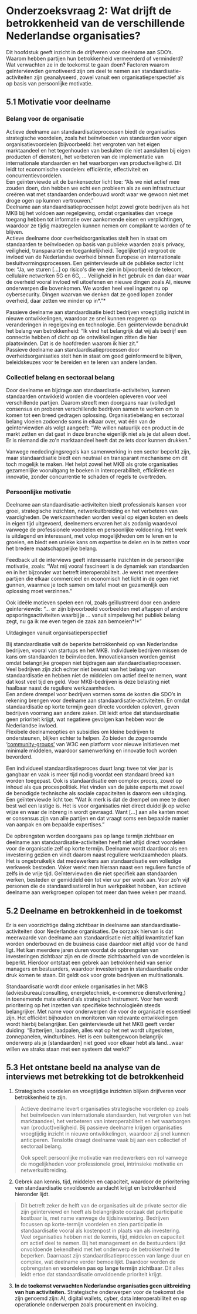 
# Onderzoeksvraag 2: Wat drijft de betrokkenheid van de verschillende Nederlandse organisaties?

Dit hoofdstuk geeft inzicht in de drijfveren voor deelname aan SDO’s. Waarom hebben partijen hun betrokkenheid vermeerderd of verminderd? Wat verwachten ze in de toekomst te gaan doen? Factoren waarom geïnterviewden gemotiveerd zijn om deel te nemen aan standaardisatie-activiteiten zijn geanalyseerd, zowel vanuit een organisatieperspectief als op basis van persoonlijke motivatie.

## 5.1 Motivatie voor deelname

### Belang voor de organisatie

Actieve deelname aan standaardisatieprocessen biedt de organisaties strategische voordelen, zoals het beïnvloeden van standaarden voor eigen organisatievoordelen (bijvoorbeeld: het vergroten van het eigen marktaandeel en het tegenhouden van besluiten die niet aansluiten bij eigen producten of diensten), het verbeteren van de implementatie van internationale standaarden en het waarborgen van productveiligheid. Dit leidt tot economische voordelen: efficiëntie, effectiviteit en concurrentievoordelen.  
Een geïnterviewde uit de bankensector licht toe: “Als we niet actief mee zouden doen, dan hebben we echt een probleem als ze een infrastructuur creëren wat met standaarden onderbouwd wordt waar we gewoon niet met droge ogen op kunnen vertrouwen.”  
Deelname aan standaardisatieprocessen helpt zowel grote bedrijven als het MKB bij het voldoen aan regelgeving, omdat organisaties dan vroege toegang hebben tot informatie over aankomende eisen en verplichtingen, waardoor ze tijdig maatregelen kunnen nemen om compliant te worden of te blijven.  
Actieve deelname door overheidsorganisaties stelt hen in staat om standaarden te beïnvloeden op basis van publieke waarden zoals privacy, veiligheid, transparantie en toegankelijkheid. Tegelijkertijd vergroot de invloed van de Nederlandse overheid binnen Europese en internationale besluitvormingsprocessen. Een geïnterviewde uit de publieke sector licht toe: “Ja, we sturen \[…\] op risico's die we zien in bijvoorbeeld de telecom, cellulaire netwerken 5G en 6G, … Veiligheid in het gebruik en dan daar waar de overheid vooral invloed wil uitoefenen en nieuwe dingen zoals AI, nieuwe onderwerpen die bovenkomen. We worden heel veel ingezet nu op cybersecurity. Dingen waarvan we denken dat ze goed lopen zonder overheid, daar zetten we minder op in*.”*

Passieve deelname aan standaardisatie biedt bedrijven vroegtijdig inzicht in nieuwe ontwikkelingen, waardoor ze snel kunnen reageren op veranderingen in regelgeving en technologie. Een geïnterviewde benadrukt het belang van betrokkenheid: “Ik vind het belangrijk dat wij als bedrijf een connectie hebben of dicht op de ontwikkelingen zitten die hier plaatsvinden. Dat is de hoofdreden waarom ik hier zit.”  
Passieve deelname aan standaardisatieprocessen door overheidsorganisaties stelt hen in staat om goed geïnformeerd te blijven, beleidskeuzes voor te bereiden en te leren van andere landen.

### Collectief belang en sectoraal belang

Door deelname en bijdrage aan standaardisatie-activiteiten, kunnen standaarden ontwikkeld worden die voordelen opleveren voor veel verschillende partijen. Daarom streeft men doorgaans naar (volledige) consensus en proberen verschillende bedrijven samen te werken om te komen tot een breed gedragen oplossing. Organisatiebelang en sectoraal belang vloeien zodoende soms in elkaar over, wat één van de geïnterviewden als volgt aangeeft: “We willen natuurlijk een product in de markt zetten en dat gaat in deze branche eigenlijk niet als je dat alleen doet. Er is niemand die zo'n marktaandeel heeft dat ze iets door kunnen drukken.”

Vanwege mededingingsregels kan samenwerking in een sector beperkt zijn, maar standaardisatie biedt een neutraal en transparant mechanisme om dit toch mogelijk te maken. Het helpt zowel het MKB als grote organisaties gezamenlijke vooruitgang te boeken in interoperabiliteit, efficiëntie en innovatie, zonder concurrentie te schaden of regels te overtreden.

### Persoonlijke motivatie

Deelname aan standaardisatie-activiteiten biedt professionals kansen voor groei, strategische inzichten, netwerkuitbreiding en het verbeteren van vaardigheden. De werkzaamheden worden veelal op eigen kosten en deels in eigen tijd uitgevoerd, deelnemers ervaren het als zodanig waardevol vanwege de professionele voordelen en persoonlijke voldoening. Het werk is uitdagend en interessant, met volop mogelijkheden om te leren en te groeien, en biedt een unieke kans om expertise te delen en in te zetten voor het bredere maatschappelijke belang.

Feedback uit de interviews geeft interessante inzichten in de persoonlijke motivatie, zoals: “Wat mij vooral fascineert is de dynamiek van standaarden en in het bijzonder wat betreft interoperabiliteit. Je werkt met meerdere partijen die elkaar commercieel en economisch het licht in de ogen niet gunnen, waarmee je toch samen om tafel moet en gezamenlijk een oplossing moet verzinnen.”

Ook ideële motieven spelen een rol, zoals geïllustreerd door een andere geïnterviewde: “… er zijn bijvoorbeeld voorbeelden met aftappen of andere opsporingsactiviteiten waarbij je … vanuit simpelweg het publiek belang zegt, nu ga ik me even tegen de zaak aan bemoeien*!*”

Uitdagingen vanuit organisatieperspectief

Bij standaardisatie valt de beperkte betrokkenheid op van Nederlandse bedrijven, vooral van startups en het MKB. Individuele bedrijven missen de kans om standaarden te beïnvloeden. Innovatiekansen worden gemist omdat belangrijke groepen niet bijdragen aan standaardisatieprocessen.  
Veel bedrijven zijn zich echter niet bewust van het belang van standaardisatie en hebben niet de middelen om actief deel te nemen, want dat kost veel tijd en geld. Voor MKB-bedrijven is deze belasting niet haalbaar naast de reguliere werkzaamheden.  
Een andere drempel voor bedrijven vormen soms de kosten die SDO’s in rekening brengen voor deelname aan standaardisatie-activiteiten. En omdat standaardisatie op korte termijn geen directe voordelen oplevert, geven bedrijven voorrang aan andere zaken. Dit leidt ertoe dat standaardisatie geen prioriteit krijgt, wat negatieve gevolgen kan hebben voor de Nederlandse invloed.  
Flexibele deelnameopties en subsidies om kleine bedrijven te ondersteunen, blijken echter te helpen. Zo bieden de zogenoemde ‘[community-groups’](https://www.w3.org/community/) van W3C een platform voor nieuwe initiatieven met minimale middelen, waardoor samenwerking en innovatie toch worden bevorderd.

Een individueel standaardisatieproces duurt lang: twee tot vier jaar is gangbaar en vaak is meer tijd nodig voordat een standaard breed kan worden toegepast. Ook is standaardisatie een complex proces, zowel op inhoud als qua procespolitiek. Het vinden van de juiste experts met zowel de benodigde technische als sociale capaciteiten is daarom een uitdaging. Een geïnterviewde licht toe: “Wat ik merk is dat de drempel om mee te doen best wel een lastige is. Het is voor organisaties niet direct duidelijk op welke wijze en waar de inbreng in wordt gevraagd. Want \[…\] aan alle kanten moet er consensus zijn van alle partijen en dat vraagt soms een bepaalde manier van aanpak en om bepaalde expertises.”

De opbrengsten worden doorgaans pas op lange termijn zichtbaar en deelname aan standaardisatie-activiteiten heeft niet altijd direct voordelen voor de organisatie zelf op korte termijn. Deelname wordt daardoor als een investering gezien en vindt daarom naast reguliere werkzaamheden plaats. Het is ongebruikelijk dat medewerkers aan standaardisatie een volledige werkweek besteden. Vaker werkt men hieraan naast een reguliere functie of zelfs in de vrije tijd. Geïnterviewden die niet specifiek aan standaarden werken, besteden er gemiddeld één tot vier uur per week aan. Voor zo’n vijf personen die de standaardisatierol in hun werkpakket hebben, kan actieve deelname aan werkgroepen oplopen tot meer dan twee weken per maand.

## 5.2 Deelname en betrokkenheid in de toekomst

Er is een voorzichtige daling zichtbaar in deelname aan standaardisatie-activiteiten door Nederlandse organisaties. De oorzaak hiervan is dat meerwaarde van deelname aan standaardisatie niet altijd kwantitatief kan worden onderbouwd en de business case daardoor niet altijd voor de hand ligt. Het kan meerdere jaren duren voordat de opbrengsten van investeringen zichtbaar zijn en de directe zichtbaarheid van de voordelen is beperkt. Hierdoor ontstaat een gebrek aan betrokkenheid van senior managers en bestuurders, waardoor investeringen in standaardisatie onder druk komen te staan. Dit geldt ook voor grote bedrijven en multinationals.

Standaardisatie wordt door enkele organisaties in het MKB (adviesbureau/consulting, energietechniek, e-commerce dienstverlening,) in toenemende mate erkend als strategisch instrument. Voor hen wordt prioritering op het inzetten van specifieke technologieën steeds belangrijker. Met name voor onderwerpen die voor de organisatie essentieel zijn. Het efficiënt bijhouden en monitoren van relevante ontwikkelingen wordt hierbij belangrijker. Een geïnterviewde uit het MKB geeft verder duiding: “Batterijen, laadpalen, alles wat op het net wordt uitgesloten, zonnepanelen, windturbines. Het is een buitengewoon belangrijk onderwerp als je \[standaarden\] niet goed voor elkaar hebt als land...waar willen we straks staan met een systeem dat werkt?”

## 5.3 Het ontstane beeld na analyse van de interviews met betrekking tot de betrokkenheid

1.  Strategische voordelen en vroegtijdige inzichten blijken drijfveren voor betrokkenheid te zijn.

> Actieve deelname levert organisaties strategische voordelen op zoals het beïnvloeden van internationale standaarden, het vergroten van het marktaandeel, het verbeteren van interoperabiliteit en het waarborgen van (product)veiligheid. Bij passieve deelname krijgen organisaties vroegtijdig inzicht in nieuwe ontwikkelingen, waardoor zij snel kunnen anticiperen.  Tenslotte draagt deelname vaak bij aan een collectief of sectoraal belang. 
>
> Ook speelt persoonlijke motivatie van medewerkers een rol vanwege de mogelijkheden voor professionele groei, intrinsieke motivatie en netwerkuitbreiding.

2.  Gebrek aan kennis, tijd, middelen en capaciteit, waardoor de prioritering van standaardisatie onvoldoende aandacht krijgt en betrokkenheid hieronder lijdt.

> Dit betreft zeker de helft van de organisaties uit de private sector die zijn geïnterviewd en heeft als belangrijkste oorzaak dat participatie kostbaar is, met name vanwege de tijdsinvestering. Bedrijven focussen op korte-termijn voordelen en zien participatie in standaardisatie vooral als kostenpost in plaats van als investering. Veel organisaties hebben niet de kennis, tijd, middelen en capaciteit om actief deel te nemen. Bij het management en de bestuurders lijkt onvoldoende bekendheid met het onderwerp de betrokkenheid te beperken. Daarnaast zijn standaardisatieprocessen van lange duur en complex, wat deelname verder bemoeilijkt. Daardoor worden de opbrengsten en **voordelen pas op lange termijn zichtbaar**. Dit alles leidt ertoe dat standaardisatie onvoldoende prioriteit krijgt.

3.  **In de toekomst verwachten Nederlandse organisaties geen uitbreiding van hun activiteiten.** Strategische onderwerpen voor de toekomst die zijn genoemd zijn: AI, digital wallets, cyber, data interoperabiliteit en op operationele onderwerpen zoals procurement en invoicing.   

